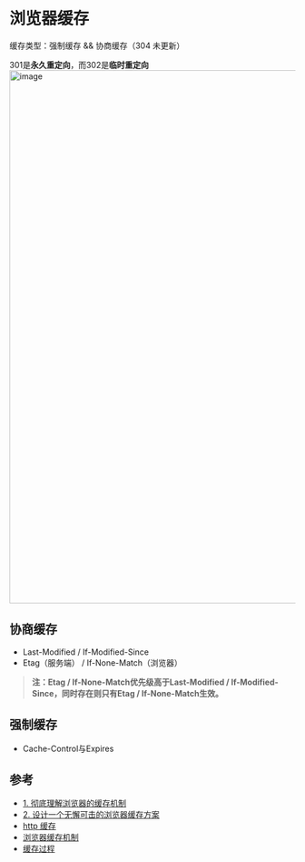 <!--
 * @Author: KaKa_Xie mrxiehuaqiang@163.com
 * @Date: 2022-10-17 13:22:17
 * @LastEditors: KaKa_Xie mrxiehuaqiang@163.com
 * @LastEditTime: 2022-10-17 13:23:47
 * @FilePath: /kaka-blog/src/docs/kaka/daily-notes/浏览器缓存.md
 * @Description: 日常笔记
-->
# 浏览器缓存

缓存类型：强制缓存 &&  协商缓存（304 未更新）

301是**永久重定向**，而302是**临时重定向**
<img width="938" alt="image" src="https://user-images.githubusercontent.com/24952644/195818106-da3f6123-7cc5-430b-a330-39df4b338e70.png">

## 协商缓存

* Last-Modified / If-Modified-Since
* Etag（服务端） / If-None-Match（浏览器）

> **注：Etag / If-None-Match优先级高于Last-Modified / If-Modified-Since，同时存在则只有Etag / If-None-Match生效。**

## 强制缓存

* Cache-Control与Expires

## 参考

* [1. 彻底理解浏览器的缓存机制](https://juejin.im/entry/5ad86c16f265da505a77dca4#comment)
* [2. 设计一个无懈可击的浏览器缓存方案](https://zhuanlan.zhihu.com/p/28113197)
* [http 缓存](http://www.cnblogs.com/vajoy/p/5341664.html)
* [浏览器缓存机制](https://www.cnblogs.com/slly/p/6732749.html)
* [缓存过程](https://www.cnblogs.com/shixiaomiao1122/p/7591556.html)
